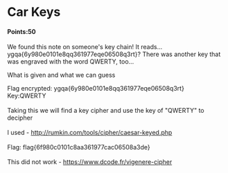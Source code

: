 # Car Keys

#### Points:50
<p>We found this note on someone's key chain! It reads... ygqa{6y980e0101e8qq361977eqe06508q3rt}? There was another key that was engraved with the word QWERTY, too...<br>

What is given and what we can guess<br>

Flag encrypted: ygqa{6y980e0101e8qq361977eqe06508q3rt}<br>Key:QWERTY<br>
<br>
Taking this we will find a key cipher and use the key of "QWERTY" to decipher<br>
<br>
I used - http://rumkin.com/tools/cipher/caesar-keyed.php<br>
<br>
Flag: flag{6f980c0101c8aa361977cac06508a3de}<br>
<br>
This did not work  - https://www.dcode.fr/vigenere-cipher



